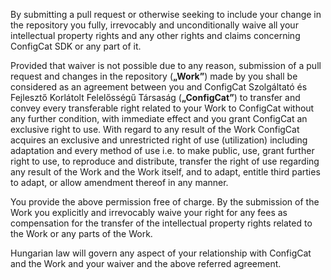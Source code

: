 By submitting a pull request or otherwise seeking to include your change in the repository you fully,
irrevocably and unconditionally waive all your intellectual property rights and any other rights
and claims concerning ConfigCat SDK or any part of it.

Provided that waiver is not possible due to any reason, submission of a pull request and changes in
the repository (**„Work”**) made by you shall be considered as an agreement between you and ConfigCat
Szolgáltató és Fejlesztő Korlátolt Felelősségű Társaság (**„ConfigCat”**) to transfer and convey
every transferable right related to your Work to ConfigCat without any further condition, with
immediate effect and you grant ConfigCat an exclusive right to use. With regard to any result of the
Work ConfigCat acquires an exclusive and unrestricted right of use (utilization) including adaptation
and every method of use i.e. to make public, use, grant further right to use, to reproduce and
distribute, transfer the right of use regarding any result of the Work and the Work itself, and to
adapt, entitle third parties to adapt, or allow amendment thereof in any manner.

You provide the above permission free of charge. By the submission of the Work you explicitly and
irrevocably waive your right for any fees as compensation for the transfer of the intellectual
property rights related to the Work or any parts of the Work.

Hungarian law will govern any aspect of your relationship with ConfigCat and the Work and your
waiver and the above referred agreement.
